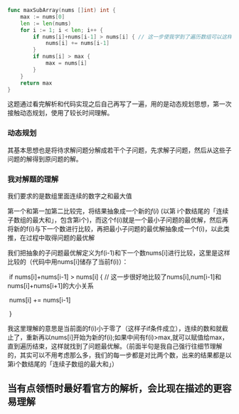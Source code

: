 ```go
func maxSubArray(nums []int) int {
	max := nums[0]
	len := len(nums)
	for i := 1; i < len; i++ {
		if nums[i]+nums[i-1] > nums[i] { // 这一步使我学到了遍历数组可以这样避免nums[len]的问题
			nums[i] += nums[i-1]
		}
		if nums[i] > max {
			max = nums[i]
		}
	}
	return max
}
```

这题通过看完解析和代码实现之后自己再写了一遍，用的是动态规划思想，第一次接触动态规划，使用了较长时间理解。

### 动态规划

其基本思想也是将待求解问题分解成若干个子问题，先求解子问题，然后从这些子问题的解得到原问题的解。

### 我对解题的理解

我们要求的是数组里面连续的数字之和最大值

第一个和第一加第二比较完，将结果抽象成一个新的*f*(*i*) (以第 i个数结尾的「连续子数组的最大和」，包含第i个)，而这个f(i)就是一个最小子问题的最优解，然后再将新的f(i)与下一个数进行比较，再把最小子问题的最优解抽象成一个f(i)，以此类推，在过程中取得问题的最优解

我们把抽象的子问题最优解定义为f(i-1)和下一个数nums[i]进行比较，这里是这样比较的（代码中用nums[i]储存了当前f(i)）：

​						if nums[i]+nums[i-1] > nums[i] {  // 这一步很好地比较了nums[i],num[i-1]和nums[i]+nums[i+1]的大小关系

​						     nums[i]  += nums[i-1]

​						}

我这里理解的意思是当前面的f(i)小于零了（这样子if条件成立），连续的数和就截止了，重新再以nums[i]开始为新的f(i);如果中间有f(i)>max,就可以赋值给max，直到遍历结束，这样就找到了问题最优解。（前面半句是我自己强行往细节理解的，其实可以不用考虑那么多，我们的每一步都是对比两个数，出来的结果都是以第i个数结尾的「连续子数组的最大和」）

## 当有点领悟时最好看官方的解析，会比现在描述的更容易理解